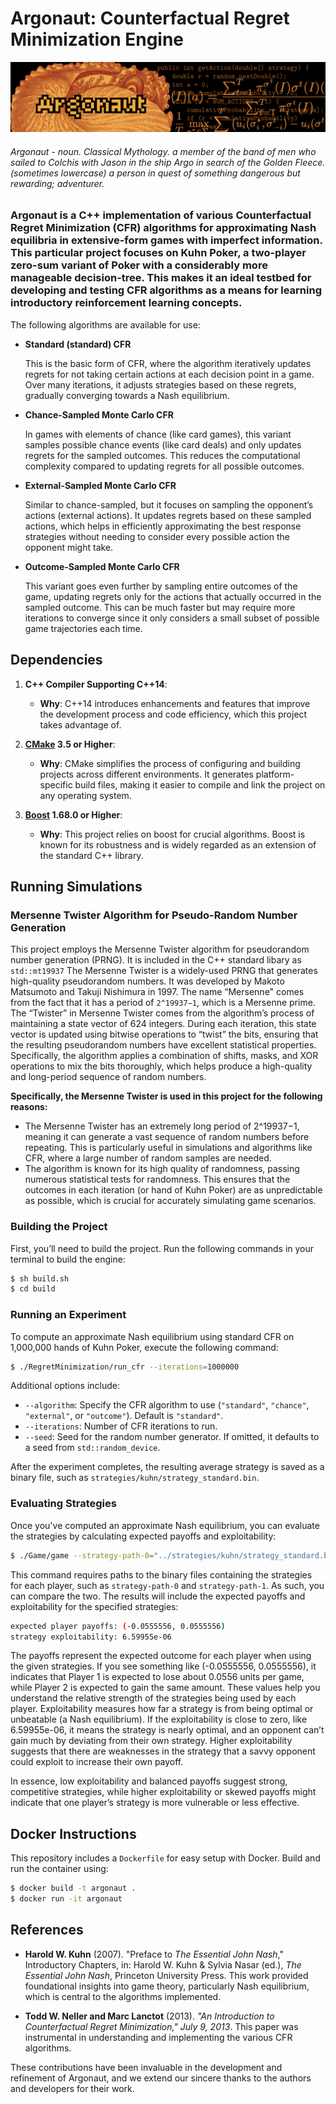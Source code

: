 # Argonaut: Counterfactual Regret Minimization Engine

!["Argonaut Logo"](/docs/images/argonaut.jpg)

###### _Argonaut - noun. Classical Mythology. a member of the band of men who sailed to Colchis with Jason in the ship Argo in search of the Golden Fleece. (sometimes lowercase) a person in quest of something dangerous but rewarding; adventurer._

### Argonaut is a C++ implementation of various Counterfactual Regret Minimization (CFR) algorithms for approximating Nash equilibria in extensive-form games with imperfect information. This particular project focuses on Kuhn Poker, a two-player zero-sum variant of Poker with a considerably more manageable decision-tree. This makes it an ideal testbed for developing and testing CFR algorithms as a means for learning introductory reinforcement learning concepts.

The following algorithms are available for use:

- **Standard (standard) CFR**

  This is the basic form of CFR, where the algorithm iteratively updates regrets for not taking certain actions at each decision point in a game. Over many iterations, it adjusts strategies based on these regrets, gradually converging towards a Nash equilibrium.

- **Chance-Sampled Monte Carlo CFR**

  In games with elements of chance (like card games), this variant samples possible chance events (like card deals) and only updates regrets for the sampled outcomes. This reduces the computational complexity compared to updating regrets for all possible outcomes.

- **External-Sampled Monte Carlo CFR**

  Similar to chance-sampled, but it focuses on sampling the opponent’s actions (external actions). It updates regrets based on these sampled actions, which helps in efficiently approximating the best response strategies without needing to consider every possible action the opponent might take.

- **Outcome-Sampled Monte Carlo CFR**

  This variant goes even further by sampling entire outcomes of the game, updating regrets only for the actions that actually occurred in the sampled outcome. This can be much faster but may require more iterations to converge since it only considers a small subset of possible game trajectories each time.

## Dependencies

1. **C++ Compiler Supporting C++14**:

   - **Why**: C++14 introduces enhancements and features that improve the development process and code efficiency, which this project takes advantage of.

2. **[CMake](https://cmake.org/) 3.5 or Higher**:

   - **Why**: CMake simplifies the process of configuring and building projects across different environments. It generates platform-specific build files, making it easier to compile and link the project on any operating system.

3. **[Boost](https://www.boost.org/) 1.68.0 or Higher**:
   - **Why**: This project relies on boost for crucial algorithms. Boost is known for its robustness and is widely regarded as an extension of the standard C++ library.

## Running Simulations

### Mersenne Twister Algorithm for Pseudo-Random Number Generation

This project employs the Mersenne Twister algorithm for pseudorandom number generation (PRNG). It is included in the C++ standard libary as `std::mt19937` The Mersenne Twister is a widely-used PRNG that generates high-quality pseudorandom numbers. It was developed by Makoto Matsumoto and Takuji Nishimura in 1997. The name “Mersenne" comes from the fact that it has a period of `2^19937−1`, which is a Mersenne prime. The “Twister” in Mersenne Twister comes from the algorithm’s process of maintaining a state vector of 624 integers. During each iteration, this state vector is updated using bitwise operations to “twist” the bits, ensuring that the resulting pseudorandom numbers have excellent statistical properties. Specifically, the algorithm applies a combination of shifts, masks, and XOR operations to mix the bits thoroughly, which helps produce a high-quality and long-period sequence of random numbers.

**Specifically, the Mersenne Twister is used in this project for the following reasons:**

- The Mersenne Twister has an extremely long period of 2^19937−1, meaning it can generate a vast sequence of random numbers before repeating. This is particularly useful in simulations and algorithms like CFR, where a large number of random samples are needed.
- The algorithm is known for its high quality of randomness, passing numerous statistical tests for randomness. This ensures that the outcomes in each iteration (or hand of Kuhn Poker) are as unpredictable as possible, which is crucial for accurately simulating game scenarios.

### Building the Project

First, you’ll need to build the project. Run the following commands in your terminal to build the engine:

```bash
$ sh build.sh
$ cd build
```

### Running an Experiment

To compute an approximate Nash equilibrium using standard CFR on 1,000,000 hands of Kuhn Poker, execute the following command:

```bash
$ ./RegretMinimization/run_cfr --iterations=1000000
```

Additional options include:

- `--algorithm`: Specify the CFR algorithm to use (`"standard"`, `"chance"`, `"external"`, or `"outcome"`). Default is `"standard"`.
- `--iterations`: Number of CFR iterations to run.
- `--seed`: Seed for the random number generator. If omitted, it defaults to a seed from `std::random_device`.

After the experiment completes, the resulting average strategy is saved as a binary file, such as `strategies/kuhn/strategy_standard.bin`.

### Evaluating Strategies

Once you've computed an approximate Nash equilibrium, you can evaluate the strategies by calculating expected payoffs and exploitability:

```bash
$ ./Game/game --strategy-path-0="../strategies/kuhn/strategy_standard.bin" --strategy-path-1="../strategies/kuhn/strategy_standard.bin"
```

This command requires paths to the binary files containing the strategies for each player, such as `strategy-path-0` and `strategy-path-1`. As such, you can compare the two. The results will include the expected payoffs and exploitability for the specified strategies:

```bash
expected player payoffs: (-0.0555556, 0.0555556)
strategy exploitability: 6.59955e-06
```

The payoffs represent the expected outcome for each player when using the given strategies. If you see something like (-0.0555556, 0.0555556), it indicates that Player 1 is expected to lose about 0.0556 units per game, while Player 2 is expected to gain the same amount. These values help you understand the relative strength of the strategies being used by each player. Exploitability measures how far a strategy is from being optimal or unbeatable (a Nash equilibrium). If the exploitability is close to zero, like 6.59955e-06, it means the strategy is nearly optimal, and an opponent can’t gain much by deviating from their own strategy. Higher exploitability suggests that there are weaknesses in the strategy that a savvy opponent could exploit to increase their own payoff.

In essence, low exploitability and balanced payoffs suggest strong, competitive strategies, while higher exploitability or skewed payoffs might indicate that one player’s strategy is more vulnerable or less effective.

## Docker Instructions

This repository includes a `Dockerfile` for easy setup with Docker. Build and run the container using:

```bash
$ docker build -t argonaut .
$ docker run -it argonaut
```

## References

- **Harold W. Kuhn** (2007). "Preface to _The Essential John Nash_," Introductory Chapters, in: Harold W. Kuhn & Sylvia Nasar (ed.), _The Essential John Nash_, Princeton University Press. This work provided foundational insights into game theory, particularly Nash equilibrium, which is central to the algorithms implemented.

- **Todd W. Neller and Marc Lanctot** (2013). _"An Introduction to Counterfactual Regret Minimization," July 9, 2013_. This paper was instrumental in understanding and implementing the various CFR algorithms.

These contributions have been invaluable in the development and refinement of Argonaut, and we extend our sincere thanks to the authors and developers for their work.
